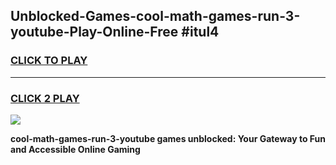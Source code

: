 
## Unblocked-Games-cool-math-games-run-3-youtube-Play-Online-Free #itul4
<h3>
<a href="https://us.freeplayer.one?title=cool-math-games-run-3-youtube&ref=10M">CLICK TO PLAY</a></h3>
<hr>

<h3>
<a href="https://us.freeplayer.one?title=cool-math-games-run-3-youtube&ref=10M">CLICK 2 PLAY</a>
  
</h3>

<a href="https://us.freeplayer.one?title=cool-math-games-run-3-youtube&ref=10M"><img src="https://clearcache.store/games.png"></a>


**cool-math-games-run-3-youtube games unblocked: Your Gateway to Fun and Accessible Online Gaming**
